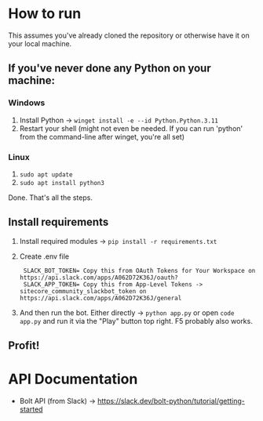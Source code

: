 # How to run
This assumes you've already cloned the repository or otherwise have it on your local machine.

## If you've never done any Python on your machine:

### Windows
1. Install Python -> `winget install -e --id Python.Python.3.11`
2. Restart your shell (might not even be needed. If you can run 'python' from the command-line after winget, you're all set)

### Linux
1. `sudo apt update`
2. `sudo apt install python3`

Done. That's all the steps.

## Install requirements
1. Install required modules -> `pip install -r requirements.txt`
2. Create .env file

        SLACK_BOT_TOKEN= Copy this from OAuth Tokens for Your Workspace on https://api.slack.com/apps/A062D72K36J/oauth?
        SLACK_APP_TOKEN= Copy this from App-Level Tokens -> sitecore_community_slackbot_token on https://api.slack.com/apps/A062D72K36J/general

3. And then run the bot. Either directly -> `python app.py` or open `code app.py` and run it via the "Play" button top right. F5 probably also works.

## Profit!

# API Documentation

- Bolt API (from Slack) -> https://slack.dev/bolt-python/tutorial/getting-started
